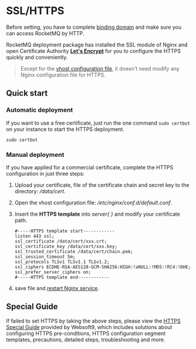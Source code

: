 # SSL/HTTPS

Before setting, you have to complete [binding domain](/solution-more.md) and make sure you can access RocketMQ by HTTP.

RocketMQ deployment package has installed the SSL module of Nginx and open Certificate Authority **[Let's Encrypt](https://letsencrypt.org/)** for you to configure the HTTPS quickly and conveniently.

> Except for the [vhost configuration file](/stack-components.md#nginx), it doesn't need modify any Nginx configuration file for HTTPS.

## Quick start

### Automatic deployment

If you want to use a free certificate, just run the one command `sudo certbot` on your instance to start the HTTPS deployment.

```
sudo certbot
```

### Manual deployment

If you have applied for a commercial certificate, complete the HTTPS configuration in just three steps:

1. Upload your certificate, file of the certificate chain and secret key to the directory: */data/cert*.

2. Open the vhost configuration file: */etc/nginx/conf.d/default.conf*.

3. Insert the **HTTPS template** into *server{  }* and modify your certificate path.
   ``` text
   #-----HTTPS template start------------
   listen 443 ssl; 
   ssl_certificate /data/cert/xxx.crt;
   ssl_certificate_key /data/cert/xxx.key;
   ssl_trusted_certificate /data/cert/chain.pem;
   ssl_session_timeout 5m;
   ssl_protocols TLSv1 TLSv1.1 TLSv1.2;
   ssl_ciphers ECDHE-RSA-AES128-GCM-SHA256:HIGH:!aNULL:!MD5:!RC4:!DHE;
   ssl_prefer_server_ciphers on;
   #-----HTTPS template end------------
   ```
4. save file and [restart Nginx service](/admin-services.md).

## Special Guide

If failed to set HTTPS by taking the above steps, please view the [HTTPS Special Guide](https://support.websoft9.com/docs/faq/tech-https.html#nginx) provided by Websoft9, which includes solutions about configuring HTTPS pre-conditions, HTTPS configuration segment templates, precautions, detailed steps, troubleshooting and more.
